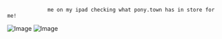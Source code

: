                  me on my ipad checking what pony.town has in store for me!
![Image](https://github.com/user-attachments/assets/c5b807af-cd05-40d4-8838-7f4dc0a273f8)
![Image](https://github.com/user-attachments/assets/43f4dca2-a605-4c5a-9701-39cecd19fc2c)
<!--
**sundaycest/sundaycest** is a ✨ _special_ ✨ repository because its `README.md` (this file) appears on your GitHub profile.

Here are some ideas to get you started:

- 🔭 I’m currently working on ...
- 🌱 I’m currently learning ...
- 👯 I’m looking to collaborate on ...
- 🤔 I’m looking for help with ...
- 💬 Ask me about ...
- 📫 How to reach me: ...
- 😄 Pronouns: ...
- ⚡ Fun fact: ...
-->
